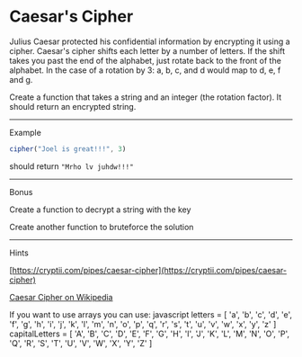 # Caesar's Cipher

Julius Caesar protected his confidential information by encrypting it using a cipher.
Caesar's cipher shifts each letter by a number of letters.
If the shift takes you past the end of the alphabet, just rotate back to the front of the alphabet.
In the case of a rotation by 3: a, b, c, and d would map to d, e, f and g.

Create a function that takes a string and an integer (the rotation factor).
It should return an encrypted string.

---------------------
Example
```javascript
cipher("Joel is great!!!", 3)
```
should return `"Mrho lv juhdw!!!"`

---------------------
Bonus

Create a function to decrypt a string with the key

Create another function to bruteforce the solution

---------------------
Hints

[https://cryptii.com/pipes/caesar-cipher](https://cryptii.com/pipes/caesar-cipher)

[Caesar Cipher on Wikipedia](https://en.wikipedia.org/wiki/Caesar_cipher)

If you want to use arrays you can use:
javascript
letters = [
  'a', 'b', 'c', 'd', 'e', 'f', 'g', 'h', 'i', 'j', 'k', 'l', 'm',
  'n', 'o', 'p', 'q', 'r', 's', 't', 'u', 'v', 'w', 'x', 'y', 'z'
]
capitalLetters = [
  'A', 'B', 'C', 'D', 'E', 'F', 'G', 'H', 'I', 'J', 'K', 'L', 'M',
  'N', 'O', 'P', 'Q', 'R', 'S', 'T', 'U', 'V', 'W', 'X', 'Y', 'Z'
]
